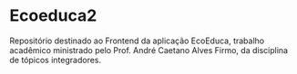 # Ecoeduca2

Repositório destinado ao Frontend da aplicação EcoEduca, trabalho acadêmico ministrado pelo Prof. André Caetano Alves Firmo, da disciplina de tópicos integradores.

